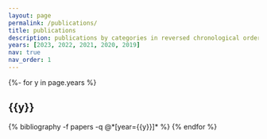 ```yaml
---
layout: page
permalink: /publications/
title: publications
description: publications by categories in reversed chronological order (generated by jekyll-scholar). <br> &#128231; indicates corresponding author. 
years: [2023, 2022, 2021, 2020, 2019]
nav: true
nav_order: 1
---
```

<!-- _pages/publications.md -->
<div class="publications">

{%- for y in page.years %}
  <h2 class="year">{{y}}</h2>
  {% bibliography -f papers -q @*[year={{y}}]* %}
{% endfor %}

</div>
